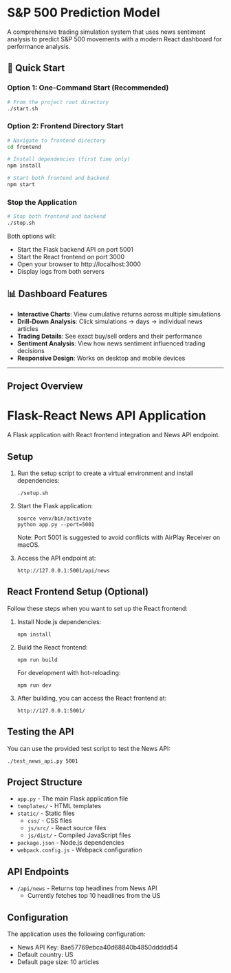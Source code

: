 # S&P 500 Prediction Model

A comprehensive trading simulation system that uses news sentiment analysis to predict S&P 500 movements with a modern React dashboard for performance analysis.

## 🚀 Quick Start

### Option 1: One-Command Start (Recommended)
```bash
# From the project root directory
./start.sh
```

### Option 2: Frontend Directory Start
```bash
# Navigate to frontend directory
cd frontend

# Install dependencies (first time only)
npm install

# Start both frontend and backend
npm start
```

### Stop the Application
```bash
# Stop both frontend and backend
./stop.sh
```

Both options will:
- Start the Flask backend API on port 5001
- Start the React frontend on port 3000
- Open your browser to http://localhost:3000
- Display logs from both servers

## 📊 Dashboard Features

- **Interactive Charts**: View cumulative returns across multiple simulations
- **Drill-Down Analysis**: Click simulations → days → individual news articles
- **Trading Details**: See exact buy/sell orders and their performance
- **Sentiment Analysis**: View how news sentiment influenced trading decisions
- **Responsive Design**: Works on desktop and mobile devices

---

## Project Overview

# Flask-React News API Application

A Flask application with React frontend integration and News API endpoint.

## Setup

1. Run the setup script to create a virtual environment and install dependencies:
   ```
   ./setup.sh
   ```

2. Start the Flask application:
   ```
   source venv/bin/activate
   python app.py --port=5001
   ```

   Note: Port 5001 is suggested to avoid conflicts with AirPlay Receiver on macOS.

3. Access the API endpoint at:
   ```
   http://127.0.0.1:5001/api/news
   ```

## React Frontend Setup (Optional)

Follow these steps when you want to set up the React frontend:

1. Install Node.js dependencies:
   ```
   npm install
   ```

2. Build the React frontend:
   ```
   npm run build
   ```

   For development with hot-reloading:
   ```
   npm run dev
   ```

3. After building, you can access the React frontend at:
   ```
   http://127.0.0.1:5001/
   ```

## Testing the API

You can use the provided test script to test the News API:
```
./test_news_api.py 5001
```

## Project Structure

- `app.py` - The main Flask application file
- `templates/` - HTML templates
- `static/` - Static files
  - `css/` - CSS files
  - `js/src/` - React source files
  - `js/dist/` - Compiled JavaScript files
- `package.json` - Node.js dependencies
- `webpack.config.js` - Webpack configuration

## API Endpoints

- `/api/news` - Returns top headlines from News API
  - Currently fetches top 10 headlines from the US

## Configuration

The application uses the following configuration:
- News API Key: 8ae57769ebca40d68840b4850ddddd54
- Default country: US
- Default page size: 10 articles
